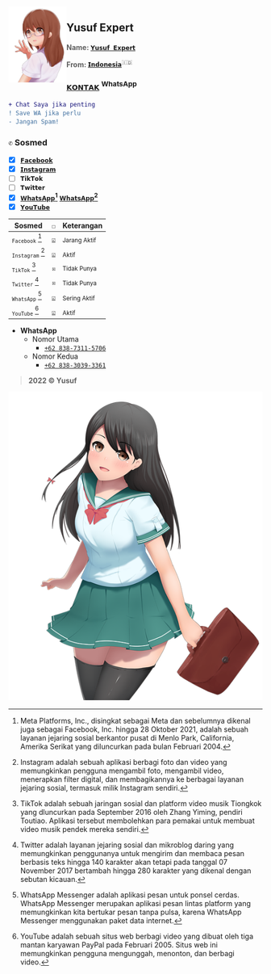 <img src="./media/moe-3669736_640.png" alt="moe-3669736_640.png" align="left" width="115" height="150">

## Yusuf Expert
> **Name: [`𝗬𝘂𝘀𝘂𝗳 𝗘𝘅𝗽𝗲𝗿𝘁`]()**

> **From: [`𝗜𝗻𝗱𝗼𝗻𝗲𝘀𝗶𝗮`]()**<sup>:indonesia:</sup>

### [`𝗞𝗢𝗡𝗧𝗔𝗞`](https://wa.me/6283873115706) <sup>WhatsApp</p>

```diff
+ Chat Saya jika penting 
! Save WA jika perlu 
- Jangan Spam! 
```

### `✆` Sosmed
- [x] [`𝗙𝗮𝗰𝗲𝗯𝗼𝗼𝗸`](https://www.facebook.com/yusuf.oct)
- [x] [`𝗜𝗻𝘀𝘁𝗮𝗴𝗿𝗮𝗺`](https://www.instagram.com/yusuf.expert)
- [ ] `𝗧𝗶𝗸𝗧𝗼𝗸`
- [ ] `𝗧𝘄𝗶𝘁𝘁𝗲𝗿`
- [x] [`𝗪𝗵𝗮𝘁𝘀𝗔𝗽𝗽`<sup>**1**</sup>](https://wa.me/6283873115706) [`𝗪𝗵𝗮𝘁𝘀𝗔𝗽𝗽`<sup>**2**</sup>](https://wa.me/6283830393361)
- [x] [`𝗬𝗼𝘂𝗧𝘂𝗯𝗲`](https://youtube.com/channel/UC2e7RORRZrNNTyXXO4lqvjw)

|Sosmed|`☐`|Keterangan|
|-|-|-|
|<sub>`Facebook`</sub> [^1]|[`☑`]()|<sub>Jarang Aktif</sub>|
|<sub>`Instagram`</sub> [^2]|[`☑`]()|<sub>Aktif</sub>|
|<sub>`TikTok`</sub> [^3]|`☒`|<sub>Tidak Punya<sub>|
|<sub>`Twitter`</sub> [^4]|`☒`|<sub>Tidak Punya<sub>|
|<sub>`WhatsApp`</sub> [^5]|[`☑`]()|<sub>Sering Aktif</sub>|
|<sub>`YouTube`</sub> [^6]|[`☑`]()|<sub>Aktif</sub>|

- **WhatsApp**
  - Nomor Utama
    - [`+62 838-7311-5706`](https://wa.me/6283873115706)
  - Nomor Kedua
    - [`+62 838-3039-3361`](https://wa.me/6283830393361)

> **2022 © Yusuf**

![moe-3251269_640.png](./media/moe-3251269_640.png)

[^1]: Meta Platforms, Inc., disingkat sebagai Meta dan sebelumnya dikenal juga sebagai Facebook, Inc. hingga 28 Oktober 2021, adalah sebuah layanan jejaring sosial berkantor pusat di Menlo Park, California, Amerika Serikat yang diluncurkan pada bulan Februari 2004.
[^2]: Instagram adalah sebuah aplikasi berbagi foto dan video yang memungkinkan pengguna mengambil foto, mengambil video, menerapkan filter digital, dan membagikannya ke berbagai layanan jejaring sosial, termasuk milik Instagram sendiri.
[^3]: TikTok adalah sebuah jaringan sosial dan platform video musik Tiongkok yang dluncurkan pada September 2016 oleh Zhang Yiming, pendiri Toutiao. Aplikasi tersebut membolehkan para pemakai untuk membuat video musik pendek mereka sendiri.
[^4]: Twitter adalah layanan jejaring sosial dan mikroblog daring yang memungkinkan penggunanya untuk mengirim dan membaca pesan berbasis teks hingga 140 karakter akan tetapi pada tanggal 07 November 2017 bertambah hingga 280 karakter yang dikenal dengan sebutan kicauan.
[^5]: WhatsApp Messenger adalah aplikasi pesan untuk ponsel cerdas. WhatsApp Messenger merupakan aplikasi pesan lintas platform yang memungkinkan kita bertukar pesan tanpa pulsa, karena WhatsApp Messenger menggunakan paket data internet.
[^6]: YouTube adalah sebuah situs web berbagi video yang dibuat oleh tiga mantan karyawan PayPal pada Februari 2005. Situs web ini memungkinkan pengguna mengunggah, menonton, dan berbagi video.

